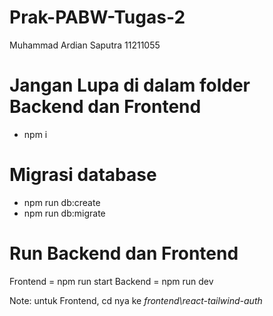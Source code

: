 # Prak-PABW-Tugas-2

Muhammad Ardian Saputra
11211055

# Jangan Lupa di dalam folder Backend dan Frontend
- npm i

# Migrasi database
 - npm run db:create
 - npm run db:migrate

# Run Backend dan Frontend
Frontend = npm run start
Backend = npm run dev

Note: untuk Frontend, cd nya ke *frontend\react-tailwind-auth*
